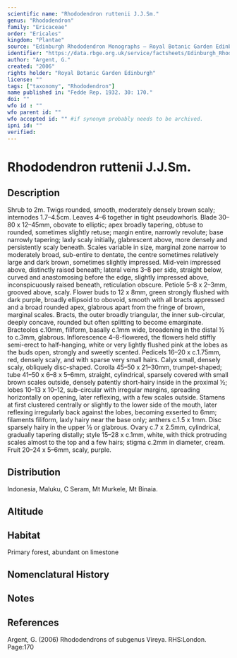 ```yaml
---
scientific name: "Rhododendron ruttenii J.J.Sm."
genus: "Rhododendron"
family: "Ericaceae"
order: "Ericales"
kingdom: "Plantae"
source: "Edinburgh Rhododendron Monographs – Royal Botanic Garden Edinburgh"
identifier: "https://data.rbge.org.uk/service/factsheets/Edinburgh_Rhododendron_Monographs.xhtml"
author: "Argent, G."
created: "2006"
rights holder: "Royal Botanic Garden Edinburgh"
license: ""
tags: ["taxonomy", "Rhododendron"]
name published in: "Fedde Rep. 1932. 30: 170."
doi: ""
wfo id : ""
wfo parent id: ""
wfo accepted id: "" #if synonym probably needs to be archived.                      
ipni id: ""
verified:
---
```


                       

# Rhododendron ruttenii J.J.Sm.

## Description
Shrub to 2m. Twigs rounded, smooth, moderately densely brown scaly; internodes 1.7–4.5cm. Leaves 4–6 together in tight pseudowhorls. Blade 30–80 x 12–45mm, obovate to elliptic; apex broadly tapering, obtuse to rounded, sometimes slightly retuse; margin entire, narrowly revolute; base narrowly tapering; laxly scaly initially, glabrescent above, more densely and persistently scaly beneath. Scales variable in size, marginal zone narrow to moderately broad, sub-entire to dentate, the centre sometimes relatively large and dark brown, sometimes slightly impressed. Mid-vein impressed above, distinctly raised beneath; lateral veins 3–8 per side, straight below, curved and anastomosing before the edge, slightly impressed above, inconspicuously raised beneath, reticulation obscure. Petiole 5–8 x 2–3mm, grooved above, scaly. Flower buds to 12 x 8mm, green strongly flushed with dark purple, broadly ellipsoid to obovoid, smooth with all bracts appressed and a broad rounded apex, glabrous apart from the fringe of brown, marginal scales. Bracts, the outer broadly triangular, the inner sub-circular, deeply concave, rounded but often splitting to become emarginate. Bracteoles c.10mm, filiform, basally c.1mm wide, broadening in the distal ½ to c.3mm, glabrous. Inflorescence 4–8-flowered, the flowers held stiffly semi-erect to half-hanging, white or very lightly flushed pink at the lobes as the buds open, strongly and sweetly scented. Pedicels 16–20 x c.1.75mm, red, densely scaly, and with sparse very small hairs. Calyx small, densely scaly, obliquely disc-shaped. Corolla 45–50 x 21–30mm, trumpet-shaped; tube 41–50 x 6–8 x 5–6mm, straight, cylindrical, sparsely covered with small brown scales outside, densely patently short-hairy inside in the proximal ½; lobes 10–13 x 10–12, sub-circular with irregular margins, spreading horizontally on opening, later reflexing, with a few scales outside. Stamens at first clustered centrally or slightly to the lower side of the mouth, later reflexing irregularly back against the lobes, becoming exserted to 6mm; filaments filiform, laxly hairy near the base only; anthers c.1.5 x 1mm. Disc sparsely hairy in the upper ½ or glabrous. Ovary c.7 x 2.5mm, cylindrical, gradually tapering distally; style 15–28 x c.1mm, white, with thick protruding scales almost to the top and a few hairs; stigma c.2mm in diameter, cream. Fruit 20–24 x 5–6mm, scaly, purple.

## Distribution
Indonesia, Maluku, C Seram, Mt Murkele, Mt Binaia.

## Altitude


## Habitat
Primary forest, abundant on limestone

## Nomenclatural History

                       
## Notes


## References

Argent, G. (2006) Rhododendrons of subgenus Vireya. RHS:London. Page:170
